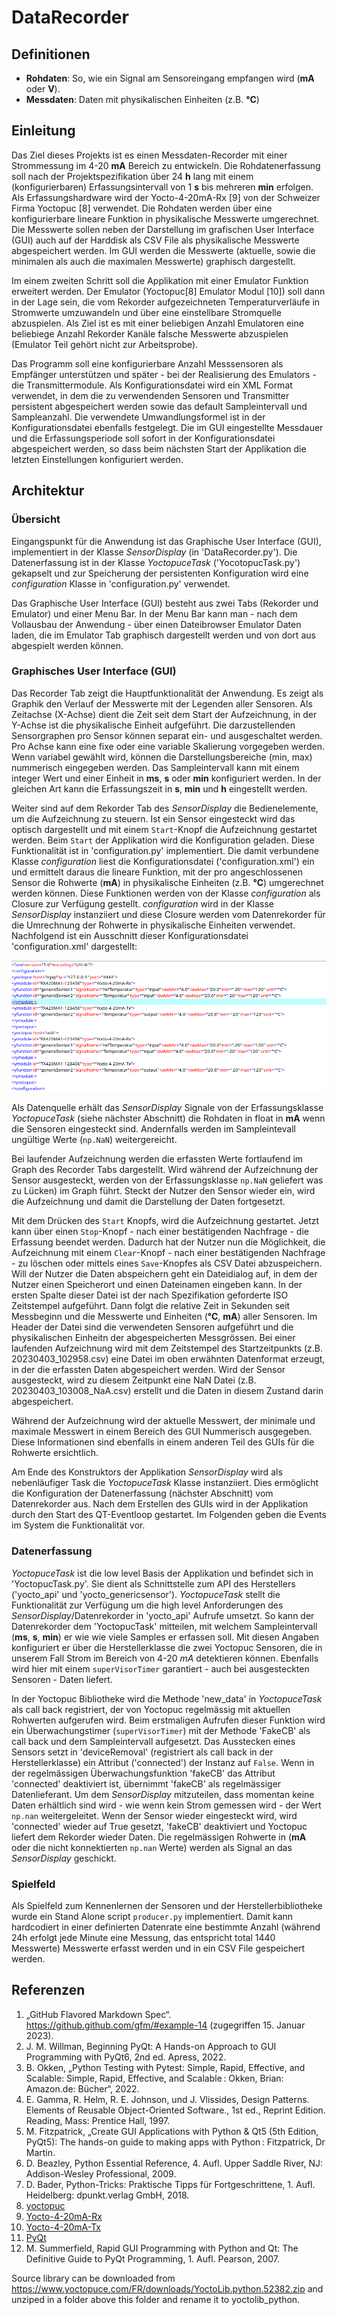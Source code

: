 # DataRecorder

## Definitionen
- **Rohdaten**: So, wie ein Signal am Sensoreingang empfangen wird (**mA** oder **V**).
- **Messdaten**: Daten mit physikalischen Einheiten (z.B. **°C**)

## Einleitung
Das Ziel dieses Projekts ist es einen Messdaten-Recorder mit einer Strommessung im 4-20 **mA** Bereich zu entwickeln. Die Rohdatenerfassung soll nach der Projektspezifikation über 24 **h** lang mit einem (konfigurierbaren) Erfassungsintervall von 1 **s** bis mehreren **min** erfolgen. Als Erfassungshardware wird der Yocto-4-20mA-Rx [9] von der Schweizer Firma Yoctopuc [8] verwendet. Die Rohdaten werden über eine konfigurierbare lineare Funktion in physikalische Messwerte umgerechnet. Die Messwerte sollen neben der Darstellung im grafischen User Interface (GUI) auch auf der Harddisk als CSV File als physikalische Messwerte abgespeichert werden. Im GUI werden die Messwerte (aktuelle, sowie die minimalen als auch die maximalen Messwerte) graphisch dargestellt.

Im einem zweiten Schritt soll die Applikation mit einer Emulator Funktion erweitert werden. Der Emulator (Yoctopuc[8] Emulator Modul [10]) soll dann in der Lage sein, die vom Rekorder aufgezeichneten Temperaturverläufe in Stromwerte umzuwandeln und über eine einstellbare Stromquelle abzuspielen. Als Ziel ist es mit einer beliebigen Anzahl Emulatoren eine beliebiege Anzahl Rekorder Kanäle falsche Messwerte abzuspielen (Emulator Teil gehört nicht zur Arbeitsprobe).

Das Programm soll eine konfigurierbare Anzahl Messsensoren als Empfänger unterstützen und später - bei der Realisierung des Emulators - die Transmittermodule. Als Konfigurationsdatei wird ein XML Format verwendet, in dem die zu verwendenden Sensoren und Transmitter persistent abgespeichert werden sowie das default Sampleintervall und Sampleanzahl. Die verwendete Umwandlungsformel ist in der Konfigurationsdatei ebenfalls festgelegt. Die im GUI eingestellte Messdauer und die Erfassungsperiode soll sofort in der Konfigurationsdatei abgespeichert werden, so dass beim nächsten Start der Applikation die letzten Einstellungen konfiguriert werden.

## Architektur 

### Übersicht
Eingangspunkt für die Anwendung ist das Graphische User Interface (GUI), implementiert in der Klasse *SensorDisplay* (in 'DataRecorder.py'). Die Datenerfassung ist in der Klasse *YoctopuceTask* ('YocotopucTask.py') gekapselt und zur Speicherung der persistenten Konfiguration wird eine *configuration* Klasse in 'configuration.py' verwendet. 

Das Graphische User Interface (GUI) besteht aus zwei Tabs (Rekorder und Emulator) und einer Menu Bar. In der Menu Bar kann man - nach dem Vollausbau der Anwendung - über einen Dateibrowser Emulator Daten laden, die im Emulator Tab graphisch dargestellt werden und von dort aus abgespielt werden können. 

### Graphisches User Interface (GUI)
Das Recorder Tab zeigt die Hauptfunktionalität der Anwendung. Es zeigt als Graphik den Verlauf der Messwerte mit der Legenden aller Sensoren. Als Zeitachse (X-Achse) dient die Zeit seit dem Start der Aufzeichnung, in der Y-Achse ist die physikalische Einheit aufgeführt. Die darzustellenden Sensorgraphen pro Sensor können separat ein- und ausgeschaltet werden. Pro Achse kann eine fixe oder eine variable Skalierung vorgegeben werden. Wenn variabel gewählt wird, können die Darstellungsbereiche (min, max) nummerisch eingegeben werden. Das Sampleintervall kann mit einem integer Wert und einer Einheit in **ms**, **s** oder **min** konfiguriert werden. In der gleichen Art kann die Erfassungszeit in **s**, **min** und **h** eingestellt werden. 

Weiter sind auf dem Rekorder Tab des *SensorDisplay* die Bedienelemente, um die Aufzeichnung zu steuern. Ist ein Sensor eingesteckt wird das optisch dargestellt  und mit einem  `Start`-Knopf die Aufzeichnung gestartet werden. Beim `Start` der Applikation wird die Konfiguration geladen. Diese Funktionalität ist in 'configuration.py' implementiert. Die damit verbundene Klasse *configuration* liest die Konfigurationsdatei ('configuration.xml') ein und ermittelt daraus die lineare Funktion, mit der pro angeschlossenen Sensor die Rohwerte (**mA**) in physikalische Einheiten (z.B. **°C**) umgerechnet werden können. Diese Funktionen werden von der Klasse *configuration*  als Closure zur Verfügung gestellt. *configuration* wird in  der Klasse *SensorDisplay* instanziiert und diese Closure werden vom Datenrekorder für die Umrechnung der Rohwerte in physikalische Einheiten verwendet. Nachfolgend ist ein Ausschnitt dieser Konfigurationsdatei 'configuration.xml' dargestellt:

![Xml Konfiguration](./xmlConfig.png)

Als Datenquelle erhält das *SensorDisplay* Signale von der Erfassungsklasse *YoctopuceTask* (siehe nächster Abschnitt) die Rohdaten in float in **mA** wenn die Sensoren eingesteckt sind. Andernfalls werden im Sampleintevall ungültige Werte  (`np.NaN`) weitergereicht. 

Bei laufender Aufzeichnung werden die erfassten Werte fortlaufend im Graph des Recorder Tabs dargestellt.  Wird während der Aufzeichnung der Sensor ausgesteckt, werden von der Erfassungsklasse `np.NaN` geliefert was zu Lücken) im Graph führt. Steckt der Nutzer den Sensor wieder ein, wird die Aufzeichnung und damit die  Darstellung der Daten fortgesetzt. 

Mit dem Drücken des `Start` Knopfs, wird die Aufzeichnung gestartet. Jetzt kann über einen `Stop`-Knopf - nach einer bestätigenden Nachfrage - die Erfassung beendet werden. Dadurch hat der Nutzer nun die Möglichkeit, die Aufzeichnung mit einem `Clear`-Knopf - nach einer bestätigenden Nachfrage - zu löschen oder mittels eines `Save`-Knopfes als CSV Datei abzuspeichern. Will der Nutzer die Daten abspeichern geht ein Dateidialog auf, in dem der Nutzer einen Speicherort und einen Dateinamen eingeben kann. In der ersten Spalte dieser Datei ist der nach Spezifikation geforderte ISO Zeitstempel aufgeführt. Dann folgt die relative Zeit in Sekunden seit Messbeginn und die Messwerte und Einheiten (**°C**, **mA**) aller Sensoren. Im Header der Datei sind die verwendeten Sensoren aufgeführt und die physikalischen Einheitn der abgespeicherten Messgrössen. Bei einer laufenden Aufzeichnung wird mit dem Zeitstempel des Startzeitpunkts (z.B. 20230403_102958.csv) eine Datei im oben erwähnten Datenformat erzeugt, in der die erfassten Daten abgespeichert werden. Wird der Sensor ausgesteckt, wird zu diesem Zeitpunkt eine NaN Datei (z.B. 20230403_103008_NaA.csv) erstellt und die Daten in diesem Zustand darin abgespeichert. 

Während der Aufzeichnung wird der aktuelle Messwert, der minimale und maximale Messwert in einem Bereich des GUI Nummerisch ausgegeben. Diese Informationen sind ebenfalls in einem anderen Teil des GUIs für die Rohwerte ersichtlich. 

Am Ende des Konstruktors der Applikation *SensorDisplay* wird als nebenläufiger Task die *YoctopuceTask* Klasse instanziiert.  Dies ermöglicht die Konfiguration der Datenerfassung (nächster Abschnitt) vom Datenrekorder aus. Nach dem Erstellen des GUIs wird in der Applikation durch den Start des QT-Eventloop gestartet. Im Folgenden geben die Events im System die Funktionalität vor. 

### Datenerfassung
*YoctopuceTask* ist die low level Basis der Applikation und befindet sich in 'YoctopucTask.py'. Sie dient als Schnittstelle zum API des Herstellers ('yocto_api' und 'yocto_genericsensor'). *YoctopuceTask* stellt die Funktionalität zur Verfügung um die high level Anforderungen des *SensorDisplay*/Datenrekorder in 'yocto_api' Aufrufe umsetzt. So kann der Datenrekorder dem 'YoctopucTask' mitteilen, mit welchem Sampleintervall (**ms**, **s**, **min**) er wie wie viele Samples er erfassen soll. Mit diesen Angaben konfiguriert er über die Herstellerklasse die zwei Yoctopuc Sensoren, die in unserem Fall Strom im Bereich von 4-20 *mA* detektieren können. Ebenfalls wird hier mit einem `superVisorTimer` garantiert - auch bei ausgesteckten Sensoren - Daten liefert. 

In der Yoctopuc Bibliotheke wird die Methode 'new_data' in *YoctopuceTask* als call back registriert, der von Yoctopuc regelmässig mit aktuellen Rohwerten aufgerufen wird. Beim erstmaligen Aufrufen dieser Funktion wird ein Überwachungstimer (`superVisorTimer`) mit der Methode 'FakeCB' als call back und dem Sampleintervall aufgesetzt. Das Ausstecken eines Sensors setzt in 'deviceRemoval' (registriert als call back in der Herstellerklasse) ein Attribut ('connected') der Instanz auf `False`. Wenn in der regelmässigen Überwachungsfunktion 'fakeCB' das Attribut 'connected' deaktiviert ist, übernimmt 'fakeCB' als regelmässiger Datenlieferant. Um dem *SensorDisplay* mitzuteilen, dass momentan keine Daten erhältlich sind wird - wie wenn kein Strom gemessen wird - der Wert `np.nan` weitergeleitet. Wenn der Sensor wieder eingesteckt wird, wird 'connected' wieder auf True gesetzt, 'fakeCB' deaktiviert und Yoctopuc liefert dem Rekorder wieder Daten. Die regelmässigen Rohwerte in (**mA** oder die nicht konnektierten `np.nan` Werte)  werden als Signal an das *SensorDisplay* geschickt.


### Spielfeld
Als Spielfeld zum Kennenlernen der Sensoren und der Herstellerbibliotheke wurde ein Stand Alone script `producer.py` implementiert. Damit kann hardcodiert in einer definierten Datenrate eine bestimmte Anzahl (während 24h erfolgt jede Minute eine Messung, das entspricht total 1440 Messwerte) Messwerte erfasst werden und in ein CSV File gespeichert werden.

## Referenzen
1. „GitHub Flavored Markdown Spec“. https://github.github.com/gfm/#example-14 (zugegriffen 15. Januar 2023).
2. J. M. Willman, Beginning PyQt: A Hands-on Approach to GUI Programming with PyQt6, 2nd ed. Apress, 2022.
3. B. Okken, „Python Testing with Pytest: Simple, Rapid, Effective, and Scalable: Simple, Rapid, Effective, and Scalable : Okken, Brian: Amazon.de: Bücher“, 2022.
4. E. Gamma, R. Helm, R. E. Johnson, und J. Vlissides, Design Patterns. Elements of Reusable Object-Oriented Software., 1st ed., Reprint Edition. Reading, Mass: Prentice Hall, 1997.
5. M. Fitzpatrick, „Create GUI Applications with Python & Qt5 (5th Edition, PyQt5): The hands-on guide to making apps with Python : Fitzpatrick, Dr Martin.
6. D. Beazley, Python Essential Reference, 4. Aufl. Upper Saddle River, NJ: Addison-Wesley Professional, 2009.
7. D. Bader, Python-Tricks: Praktische Tipps für Fortgeschrittene, 1. Aufl. Heidelberg: dpunkt.verlag GmbH, 2018.
8. [yoctopuc](https://www.yoctopuce.com/)
9. [Yocto-4-20mA-Rx](https://www.yoctopuce.com/EN/products/usb-electrical-interfaces/yocto-4-20ma-rx)
10. [Yocto-4-20mA-Tx](https://www.yoctopuce.com/EN/products/usb-electrical-interfaces/yocto-4-20ma-tx)
11. [PyQt](https://www.qt.io/)
12.  M. Summerfield, Rapid GUI Programming with Python and Qt: The Definitive Guide to PyQt Programming, 1. Aufl. Pearson, 2007.

Source library can be downloaded from <https://www.yoctopuce.com/FR/downloads/YoctoLib.python.52382.zip> and unziped in a folder above this folder and rename it to yoctolib_python.
